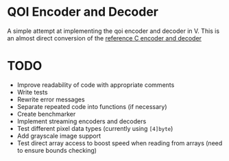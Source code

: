 # QOI Encoder and Decoder

A simple attempt at implementing the qoi encoder and decoder in V. This is an almost direct conversion of the [reference C encoder and decoder](https://github.com/phoboslab/qoi)

# TODO
- Improve readability of code with appropriate comments
- Write tests
- Rewrite error messages
- Separate repeated code into functions (if necessary)
- Create benchmarker
- Implement streaming encoders and decoders
- Test different pixel data types (currently using `[4]byte`)
- Add grayscale image support
- Test direct array access to boost speed when reading from arrays (need to ensure bounds checking)